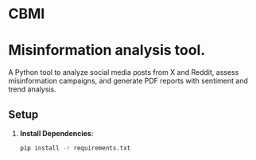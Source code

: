 ###

# CBMI
# Misinformation analysis tool.

A Python tool to analyze social media posts from X and Reddit, assess misinformation campaigns, and generate PDF reports with sentiment and trend analysis.

## Setup

1. **Install Dependencies**:
   ```bash
   pip install -r requirements.txt